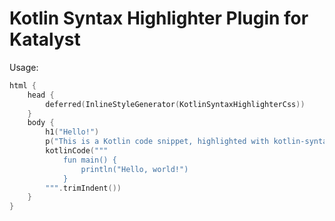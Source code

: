 # Kotlin Syntax Highlighter Plugin for Katalyst

Usage:

```kotlin
html {
    head {
        deferred(InlineStyleGenerator(KotlinSyntaxHighlighterCss))
    }
    body {
        h1("Hello!")
        p("This is a Kotlin code snippet, highlighted with kotlin-syntax-highlighter-plugin")
        kotlinCode("""
            fun main() {
                println("Hello, world!")
            }
        """.trimIndent())
    }
}
```